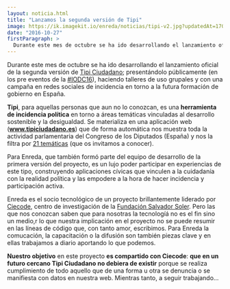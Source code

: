 ```yaml
---
layout: noticia.html
title: "Lanzamos la segunda versión de Tipi"
image: https://ik.imagekit.io/enreda/noticias/tipi-v2.jpg?updatedAt=1700045428877
date: "2016-10-27"
firstParagraph: >
  Durante este mes de octubre se ha ido desarrollando el lanzamiento oficial de la segunda versión de Tipi Ciudadano; presentándolo públicamente (en los pre eventos de la #IODC16, haciendo talleres de uso grupales y con una campaña en redes sociales de incidencia en torno a la futura formación de gobierno en España.
---
```


Durante este mes de octubre se ha ido desarrollando el lanzamiento oficial de la segunda versión de [Tipi Ciudadano](http://tipiciudadano.es); presentándolo públicamente (en los pre eventos de la [#IODC16](http://opendatacon.com)), haciendo talleres de uso grupales y con una campaña en redes sociales de incidencia en torno a la futura formación de gobierno en España.

**Tipi**, para aquellas personas que aun no lo conozcan, es una **herramienta de incidencia política** en torno a áreas temáticas vinculadas al desarrollo sostenible y la desigualdad. Se materializa en una aplicación web (**www.tipiciudadano.es**) que de forma automática nos muestra toda la actividad parlamentaria del Congreso de los Diputados (España) y nos la filtra por [21 temáticas](http://tipiciudadano.es/temas) (que os invitamos a conocer).

Para Enreda, que también formó parte del equipo de desarrollo de la primera versión del proyecto, es un lujo poder participar en experiencias de este tipo, construyendo aplicaciones cívicas que vinculen a la cuidadanía con la realidad política y las empodere a la hora de hacer incidencia y participación activa.

Enreda es el socio tecnológico de un proyecto brillantemente liderado por [Ciecode](http://unmundosalvadorsoler.org/ciecode/), centro de investigación de la [Fundación Salvador Soler](http://unmundosalvadorsoler.org). Pero las que nos conozcan saben que para nosotras la tecnologíá no es el fin sino un medio,r lo que nuestra implicación en el proyecto no se puede resumir en las líneas de código que, con tanto amor, escribimos. Para Enreda la comucación, la capacitación o la difusión son también piezas clave y en ellas trabajamos a diario aportando lo que podemos.

**Nuestro objetivo** en este proyecto **es compartido con Ciecode**: **que en un futuro cercano Tipi Ciudadano no debiera de existir** porque se realiza cumplimiento de todo aquello que de una forma u otra se denuncia o se manifiesta con datos en nuestra web. Mientras tanto, a seguir trabajando...